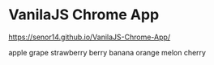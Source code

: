 # VanilaJS Chrome App

https://senor14.github.io/VanilaJS-Chrome-App/

apple
grape
strawberry
berry
banana
orange
melon
cherry
